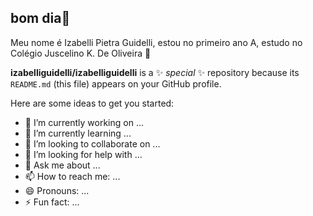 ## bom dia👋
Meu nome é Izabelli Pietra Guidelli, estou no primeiro ano A, estudo no Colégio Juscelino K. De Oliveira 💟

**izabelliguidelli/izabelliguidelli** is a ✨ _special_ ✨ repository because its `README.md` (this file) appears on your GitHub profile.

Here are some ideas to get you started:

- 🔭 I’m currently working on ...
- 🌱 I’m currently learning ...
- 👯 I’m looking to collaborate on ...
- 🤔 I’m looking for help with ...
- 💬 Ask me about ...
- 📫 How to reach me: ...
- 😄 Pronouns: ...
- ⚡ Fun fact: ...


